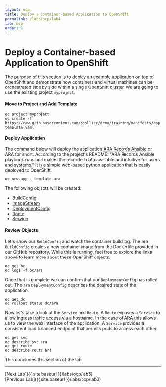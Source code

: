 ```yaml
---
layout: ocp
title: Deploy a Container-based Application to OpenShift
permalink: /labs/ocp/lab4
lab: ocp
order: 1
---
```


# Deploy a Container-based Application to OpenShift

The purpose of this section is to deploy an example application on top of OpenShift and demonstrate how containers and virtual machines can be orchestrated side by side within a single OpenShift cluster. We are going to use the existing project `myproject`.

#### Move to Project and Add Template

```
oc project myproject
oc create -f https://raw.githubusercontent.com/scollier/demo/training/manifests/app-template.yaml
```

#### Deploy Application

The command below will deploy the application [ARA Records Ansible](https://github.com/openstack/ara) or ARA for short.
According to the project's README: "ARA Records Ansible playbook runs and makes the recorded data available and intuitive for users and systems."  It is a simple web-based python application that is easily deployed to OpenShift.

```
oc new-app --template ara
```
The following objects will be created:

- [BuildConfig](https://docs.openshift.org/latest/dev_guide/builds/build_strategies.html#docker-strategy-options)
- [ImageStream](https://docs.openshift.org/latest/dev_guide/managing_images.html)
- [DeploymentConfig](https://docs.openshift.org/latest/dev_guide/deployments/how_deployments_work.html)
- [Route](https://docs.openshift.org/latest/dev_guide/routes.html)
- [Service](https://docs.openshift.org/latest/architecture/core_concepts/pods_and_services.html#services)


#### Review Objects


Let's show our `BuildConfig` and watch the container build log. The ara `BuildConfig` creates a new container image from the Dockerfile provided in our GitHub repository. While this is running, feel free to explore the links above to learn more about these OpenShift objects.

```
oc get bc
oc logs -f bc/ara
```

Once that is complete we can confirm that our `DeploymentConfig` has rolled out. The `ara` `DeploymentConfig`
describes the desired state of the application.

```
oc get dc
oc rollout status dc/ara
```

Now let's take a look at the `Service` and `Route`. A `Route` exposes a `Service` to allow ingress traffic access via a hostname.
In the case of ARA this allows us to view the web interface of the application.
A `Service` provides a consistent load balanced endpoint that permits pods to access each other.


```
oc get svc
oc describe svc ara
oc get route
oc describe route ara
```

This concludes this section of the lab.

---

[Next Lab]({{ site.baseurl }}/labs/ocp/lab5)\
[Previous Lab]({{ site.baseurl }}/labs/ocp/lab3)
